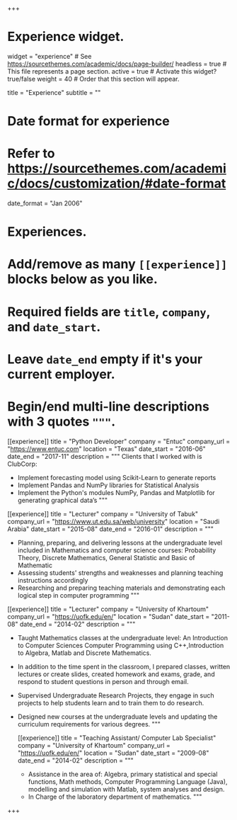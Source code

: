 +++
# Experience widget.
widget = "experience"  # See https://sourcethemes.com/academic/docs/page-builder/
headless = true  # This file represents a page section.
active = true  # Activate this widget? true/false
weight = 40  # Order that this section will appear.

title = "Experience"
subtitle = ""

# Date format for experience
#   Refer to https://sourcethemes.com/academic/docs/customization/#date-format
date_format = "Jan 2006"

# Experiences.
#   Add/remove as many `[[experience]]` blocks below as you like.
#   Required fields are `title`, `company`, and `date_start`.
#   Leave `date_end` empty if it's your current employer.
#   Begin/end multi-line descriptions with 3 quotes `"""`.
[[experience]]
  title = "Python Developer"
  company = "Entuc"
  company_url = "https://www.entuc.com"
  location = "Texas"
  date_start = "2016-06"
  date_end = "2017-11"
  description = """ Clients that I worked with is ClubCorp:
* Implement forecasting model using Scikit-Learn to generate reports
* Implement Pandas and NumPy libraries for Statistical Analysis
* Implement the Python's modules NumPy, Pandas and Matplotlib for generating graphical data’s
  """

[[experience]]
  title = "Lecturer"
  company = "University of Tabuk"
  company_url = "https://www.ut.edu.sa/web/university"
  location = "Saudi Arabia"
  date_start = "2015-08"
  date_end = "2016-01"
  description = """
  * Planning, preparing, and delivering lessons at the undergraduate level included in Mathematics and computer science courses:
   Probability Theory, Discrete Mathematics, General Statistic and Basic of Mathematic
  * Assessing students' strengths and weaknesses and planning teaching instructions accordingly
  * Researching and preparing teaching materials and demonstrating each logical step in computer programming
  """
  
[[experience]]
  title = "Lecturer"
  company = "University of Khartoum"
  company_url = "https://uofk.edu/en/"
  location = "Sudan"
  date_start = "2011-08"
  date_end = "2014-02"
  description = """
* Taught Mathematics classes at the undergraduate level:
An Introduction to Computer Sciences Computer Programming using C++,Introduction to Algebra, Matlab and Discrete Mathematics.
* In addition to the time spent in the classroom, I prepared classes,    written lectures or create slides, created homework and exams, grade, and respond to student questions in person and through email. 
* Supervised Undergraduate Research Projects, they engage in such projects to help students learn and to train them to do research.
* Designed new courses at the undergraduate levels and updating the curriculum requirements for various degrees. 
  """
  
  [[experience]]
  title = "Teaching Assistant/ Computer Lab Specialist"
  company = "University of Khartoum"
  company_url = "https://uofk.edu/en/"
  location = "Sudan"
  date_start = "2009-08"
  date_end = "2014-02"
  description = """ 
  * Assistance in the area of:
  Algebra, primary statistical and special functions, Math methods, Computer Programming Language (Java), modelling and simulation with Matlab, system analyses and design.
  * In Charge of the laboratory department of mathematics.
  """
  
+++
